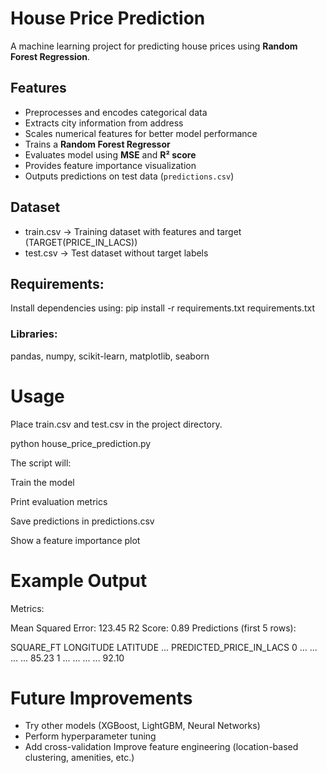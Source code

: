 # House Price Prediction

A machine learning project for predicting house prices using **Random Forest Regression**.  

## Features
- Preprocesses and encodes categorical data
- Extracts city information from address
- Scales numerical features for better model performance
- Trains a **Random Forest Regressor**
- Evaluates model using **MSE** and **R² score**
- Provides feature importance visualization
- Outputs predictions on test data (`predictions.csv`)

## Dataset
- train.csv → Training dataset with features and target (TARGET(PRICE_IN_LACS))  
- test.csv → Test dataset without target labels  

## Requirements:
Install dependencies using:
pip install -r requirements.txt
requirements.txt

### Libraries: 
pandas,
numpy,
scikit-learn,
matplotlib,
seaborn

# Usage

Place train.csv and test.csv in the project directory.

python house_price_prediction.py

The script will:

Train the model

Print evaluation metrics

Save predictions in predictions.csv

Show a feature importance plot

# Example Output

Metrics:

Mean Squared Error: 123.45
R2 Score: 0.89
Predictions (first 5 rows):

   SQUARE_FT  LONGITUDE  LATITUDE  ...  PREDICTED_PRICE_IN_LACS
0       ...        ...       ...   ...          85.23
1       ...        ...       ...   ...          92.10


# Future Improvements

- Try other models (XGBoost, LightGBM, Neural Networks)
- Perform hyperparameter tuning
- Add cross-validation
Improve feature engineering (location-based clustering, amenities, etc.)

